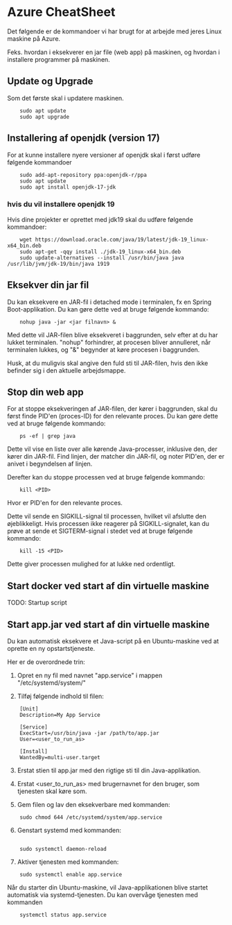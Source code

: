 <!-- JS use if these pages are used as githubpages. can be deleted if used elsewhere -->
<script src="https://code.jquery.com/jquery-3.2.1.min.js"></script>
<script src="../script.js"></script>

# Azure CheatSheet
Det følgende er de kommandoer vi har brugt for at arbejde med jeres Linux maskine på Azure.

Feks. hvordan i eksekverer en jar file (web app) på maskinen, og hvordan i installere programmer på maskinen. 

## Update og Upgrade
Som det første skal i updatere maskinen.

```
    sudo apt update
    sudo apt upgrade
```
 
## Installering af openjdk (version 17)
For at kunne installere nyere versioner af openjdk skal i først udføre følgende kommandoer

```
    sudo add-apt-repository ppa:openjdk-r/ppa
    sudo apt update
    sudo apt install openjdk-17-jdk

```

### hvis du vil installere openjdk 19
Hvis dine projekter er oprettet med jdk19 skal du udføre følgende kommandoer:

```
    wget https://download.oracle.com/java/19/latest/jdk-19_linux-x64_bin.deb
    sudo apt-get -qqy install ./jdk-19_linux-x64_bin.deb
    sudo update-alternatives --install /usr/bin/java java /usr/lib/jvm/jdk-19/bin/java 1919

```

## Eksekver din jar fil 
Du kan eksekvere en JAR-fil i detached mode i terminalen, fx en Spring Boot-applikation. Du kan gøre dette ved at bruge følgende kommando:

````
	nohup java -jar <jar filnavn> &
````

Med dette vil JAR-filen blive eksekveret i baggrunden, selv efter at du har lukket terminalen. "nohup" forhindrer, at procesen bliver annulleret, når terminalen lukkes, og "&" begynder at køre procesen i baggrunden.

Husk, at du muligvis skal angive den fuld sti til JAR-filen, hvis den ikke befinder sig i den aktuelle arbejdsmappe.


## Stop din web app 
For at stoppe eksekveringen af JAR-filen, der kører i baggrunden, skal du først finde PID'en (proces-ID) for den relevante proces. Du kan gøre dette ved at bruge følgende kommando:

```
	ps -ef | grep java

```

Dette vil vise en liste over alle kørende Java-processer, inklusive den, der kører din JAR-fil. Find linjen, der matcher din JAR-fil, og noter PID'en, der er anivet i begyndelsen af linjen.

Derefter kan du stoppe processen ved at bruge følgende kommando:

```
	kill <PID>
```

Hvor <PID> er PID'en for den relevante proces.

Dette vil sende en SIGKILL-signal til processen, hvilket vil afslutte den øjeblikkeligt. Hvis processen ikke reagerer på SIGKILL-signalet, kan du prøve at sende et SIGTERM-signal i stedet ved at bruge følgende kommando:

```
	kill -15 <PID>
```
Dette giver processen mulighed for at lukke ned ordentligt.


## Start docker ved start af din virtuelle maskine

TODO: Startup script

## Start app.jar ved start af din virtuelle maskine
Du kan automatisk eksekvere et Java-script på en Ubuntu-maskine ved at oprette en ny opstartstjeneste. 

Her er de overordnede trin:

1. Opret en ny fil med navnet "app.service" i mappen "/etc/systemd/system/"

2. Tilføj følgende indhold til filen:

```
	[Unit]
	Description=My App Service

	[Service]
	ExecStart=/usr/bin/java -jar /path/to/app.jar
	User=<user_to_run_as>

	[Install]
	WantedBy=multi-user.target
```

3. Erstat stien til app.jar med den rigtige sti til din Java-applikation.

4. Erstat <user_to_run_as> med brugernavnet for den bruger, som tjenesten skal køre som.

5. Gem filen og lav den eksekverbare med kommanden:

```
	sudo chmod 644 /etc/systemd/system/app.service

```
6. Genstart systemd med kommanden:

```

	sudo systemctl daemon-reload
```
7. Aktiver tjenesten med kommanden:

```
	sudo systemctl enable app.service
```


Når du starter din Ubuntu-maskine, vil Java-applikationen blive startet automatisk via systemd-tjenesten. Du kan overvåge tjenesten med kommanden 

```
	systemctl status app.service
```

